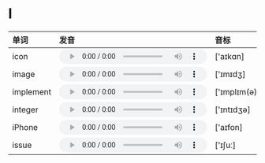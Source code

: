 
# I

| 单词  | 发音 | 音标 |
| :-- | :-- | :-- |
| icon | <audio :src="$withBase('/audio/icon.mp3')" controls="controls"></audio> | ['aɪkɑn] |
| image | <audio :src="$withBase('/audio/image.mp3')" controls="controls"></audio> | ['ɪmɪdʒ] |
| implement | <audio :src="$withBase('/audio/implement.mp3')" controls="controls"></audio> | ['ɪmplɪm(ə)nt] |
| integer | <audio :src="$withBase('/audio/integer.mp3')" controls="controls"></audio> | ['ɪntɪdʒə] |
| iPhone | <audio :src="$withBase('/audio/iPhone.mp3')" controls="controls"></audio> | ['aɪfon] |
| issue | <audio :src="$withBase('/audio/issue.mp3')" controls="controls"></audio> | ['ɪʃuː] |

<style lang="css">
audio {
  height: 30px;
}

@media screen and (max-width: 720px){
  audio { 
    width: 20px; 
  } 
}
</style>
